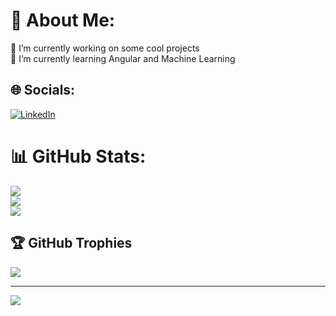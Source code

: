 # 💫 About Me:
🔭 I’m currently working on some cool projects<br>🌱 I’m currently learning Angular and Machine Learning


## 🌐 Socials:
[![LinkedIn](https://img.shields.io/badge/LinkedIn-%230077B5.svg?logo=linkedin&logoColor=white)](https://linkedin.com/in/alisha-bandyopadhyay) 

# 📊 GitHub Stats:
![](https://github-readme-stats.vercel.app/api?username=alisha0704&theme=dark&hide_border=false&include_all_commits=true&count_private=true)<br/>
![](https://github-readme-streak-stats.herokuapp.com/?user=alisha0704&theme=dark&hide_border=false)<br/>
![](https://github-readme-stats.vercel.app/api/top-langs/?username=alisha0704&theme=dark&hide_border=false&include_all_commits=true&count_private=true&layout=compact)

## 🏆 GitHub Trophies
![](https://github-profile-trophy.vercel.app/?username=alisha0704&theme=juicyfresh&no-frame=false&no-bg=true&margin-w=4)

---
[![](https://visitcount.itsvg.in/api?id=alisha0704&icon=0&color=0)](https://visitcount.itsvg.in)  
